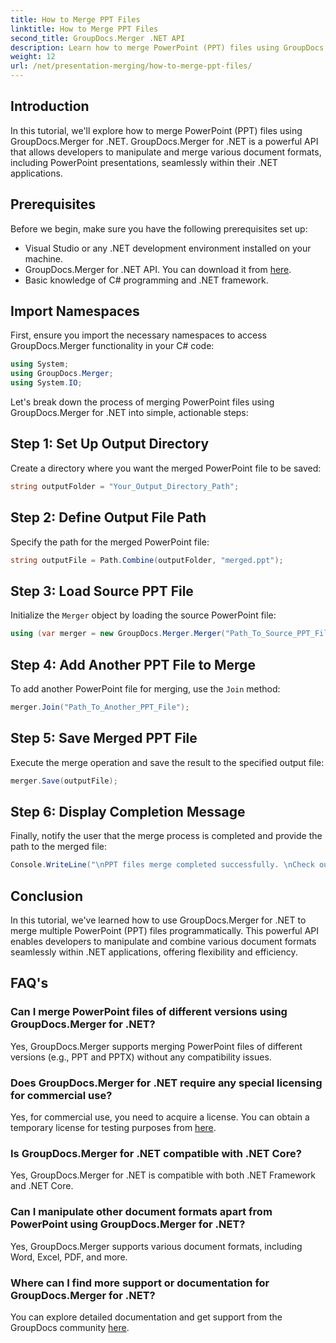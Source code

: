 ```yaml
---
title: How to Merge PPT Files
linktitle: How to Merge PPT Files
second_title: GroupDocs.Merger .NET API
description: Learn how to merge PowerPoint (PPT) files using GroupDocs.Merger for .NET effortlessly. Enhance your .NET applications with this powerful API.
weight: 12
url: /net/presentation-merging/how-to-merge-ppt-files/
---
```

## Introduction
In this tutorial, we'll explore how to merge PowerPoint (PPT) files using GroupDocs.Merger for .NET. GroupDocs.Merger for .NET is a powerful API that allows developers to manipulate and merge various document formats, including PowerPoint presentations, seamlessly within their .NET applications.
## Prerequisites
Before we begin, make sure you have the following prerequisites set up:
- Visual Studio or any .NET development environment installed on your machine.
- GroupDocs.Merger for .NET API. You can download it from [here](https://releases.groupdocs.com/merger/net/).
- Basic knowledge of C# programming and .NET framework.

## Import Namespaces
First, ensure you import the necessary namespaces to access GroupDocs.Merger functionality in your C# code:
```csharp
using System; 
using GroupDocs.Merger;
using System.IO;
```

Let's break down the process of merging PowerPoint files using GroupDocs.Merger for .NET into simple, actionable steps:
## Step 1: Set Up Output Directory
Create a directory where you want the merged PowerPoint file to be saved:
```csharp
string outputFolder = "Your_Output_Directory_Path";
```
## Step 2: Define Output File Path
Specify the path for the merged PowerPoint file:
```csharp
string outputFile = Path.Combine(outputFolder, "merged.ppt");
```
## Step 3: Load Source PPT File
Initialize the `Merger` object by loading the source PowerPoint file:
```csharp
using (var merger = new GroupDocs.Merger.Merger("Path_To_Source_PPT_File"))
```
## Step 4: Add Another PPT File to Merge
To add another PowerPoint file for merging, use the `Join` method:
```csharp
merger.Join("Path_To_Another_PPT_File");
```
## Step 5: Save Merged PPT File
Execute the merge operation and save the result to the specified output file:
```csharp
merger.Save(outputFile);
```
## Step 6: Display Completion Message
Finally, notify the user that the merge process is completed and provide the path to the merged file:
```csharp
Console.WriteLine("\nPPT files merge completed successfully. \nCheck output in {0}", outputFolder);
```

## Conclusion
In this tutorial, we've learned how to use GroupDocs.Merger for .NET to merge multiple PowerPoint (PPT) files programmatically. This powerful API enables developers to manipulate and combine various document formats seamlessly within .NET applications, offering flexibility and efficiency.

## FAQ's
### Can I merge PowerPoint files of different versions using GroupDocs.Merger for .NET?
Yes, GroupDocs.Merger supports merging PowerPoint files of different versions (e.g., PPT and PPTX) without any compatibility issues.
### Does GroupDocs.Merger for .NET require any special licensing for commercial use?
Yes, for commercial use, you need to acquire a license. You can obtain a temporary license for testing purposes from [here](https://purchase.groupdocs.com/temporary-license/).
### Is GroupDocs.Merger for .NET compatible with .NET Core?
Yes, GroupDocs.Merger for .NET is compatible with both .NET Framework and .NET Core.
### Can I manipulate other document formats apart from PowerPoint using GroupDocs.Merger for .NET?
Yes, GroupDocs.Merger supports various document formats, including Word, Excel, PDF, and more.
### Where can I find more support or documentation for GroupDocs.Merger for .NET?
You can explore detailed documentation and get support from the GroupDocs community [here](https://forum.groupdocs.com/c/merger/32).
